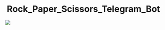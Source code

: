 <h1 align=center>Rock_Paper_Scissors_Telegram_Bot</h1>
<img src =https://github.com/Recasor/Rock_Paper_Scissors_Telegram_Bot/assets/124801981/a3d607b3-4732-41e0-8293-97b8a4fe0f92>

